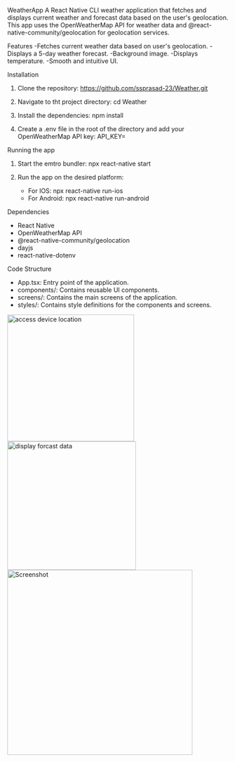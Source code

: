 WeatherApp
A React Native CLI weather application that fetches and displays current weather and forecast data based on the user's geolocation. This app uses the OpenWeatherMap API for weather data and @react-native-community/geolocation for geolocation services.

Features
-Fetches current weather data based on user's geolocation.
-Displays a 5-day weather forecast.
-Background image.
-Displays temperature.
-Smooth and intuitive UI.

Installation
1. Clone the repository:
   https://github.com/ssprasad-23/Weather.git

2. Navigate to tht project directory:
   cd Weather

3. Install the dependencies:
   npm install

4. Create a .env file in the root of the directory and add your OpenWeatherMap API key:
   API_KEY=


Running the app
1. Start the emtro bundler:
   npx react-native start

2. Run the app on the desired platform:
   * For IOS:
      npx react-native run-ios
   * For Android:
      npx react-native run-android

Dependencies
* React Native
* OpenWeatherMap API
* @react-native-community/geolocation
* dayjs
* react-native-dotenv

Code Structure
* App.tsx: Entry point of the application.
* components/: Contains reusable UI components.
* screens/: Contains the main screens of the application.
* styles/: Contains style definitions for the components and screens.
  
<img width="289" alt="access device location" src="https://github.com/ssprasad-23/Weather/assets/89695486/1371e080-b6c4-4912-97dc-a62c6ee36a58">

<img width="293" alt="display forcast data" src="https://github.com/ssprasad-23/Weather/assets/89695486/d9233126-cc28-4284-b3d3-4f8dae39b458">

<img width="422" alt="Screenshot" src="https://github.com/ssprasad-23/Weather/assets/89695486/680903e4-0933-4f11-8717-8a23f38277a1">
